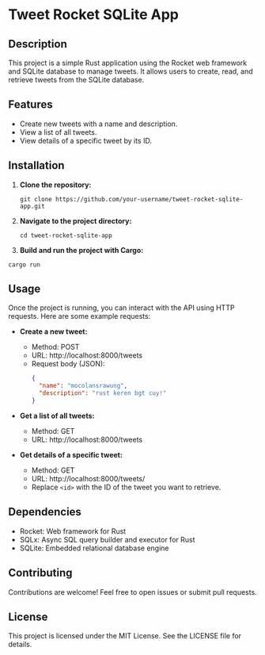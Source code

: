 # Tweet Rocket SQLite App

## Description

This project is a simple Rust application using the Rocket web framework and SQLite database to manage tweets. It allows users to create, read, and retrieve tweets from the SQLite database.

## Features

- Create new tweets with a name and description.
- View a list of all tweets.
- View details of a specific tweet by its ID.

## Installation

1. **Clone the repository:**

   ```git clone https://github.com/your-username/tweet-rocket-sqlite-app.git```

2. **Navigate to the project directory:**

   ```cd tweet-rocket-sqlite-app```

3. **Build and run the project with Cargo:**

  ```cargo run```

## Usage

Once the project is running, you can interact with the API using HTTP requests. Here are some example requests:

- **Create a new tweet:**
  - Method: POST
  - URL: http://localhost:8000/tweets
  - Request body (JSON):
    ```json
    {
      "name": "mocolansrawung",
      "description": "rust keren bgt cuy!"
    }
    ```

- **Get a list of all tweets:**
  - Method: GET
  - URL: http://localhost:8000/tweets

- **Get details of a specific tweet:**
  - Method: GET
  - URL: http://localhost:8000/tweets/<id>
  - Replace `<id>` with the ID of the tweet you want to retrieve.

## Dependencies

- Rocket: Web framework for Rust
- SQLx: Async SQL query builder and executor for Rust
- SQLite: Embedded relational database engine

## Contributing

Contributions are welcome! Feel free to open issues or submit pull requests.

## License

This project is licensed under the MIT License. See the LICENSE file for details.
